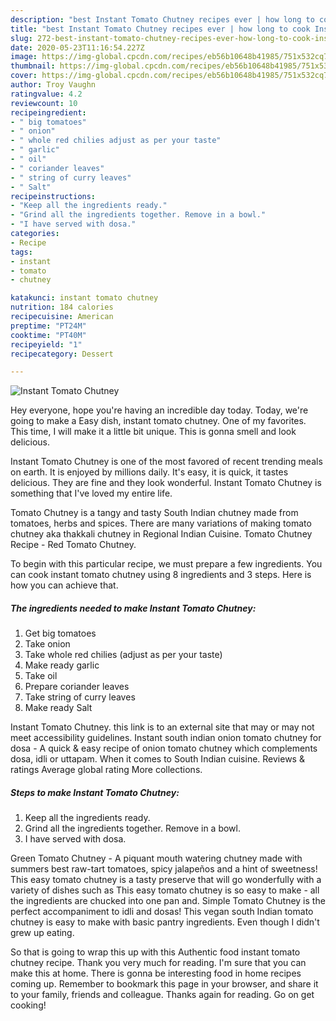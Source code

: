 ```yaml
---
description: "best Instant Tomato Chutney recipes ever | how long to cook Instant Tomato Chutney"
title: "best Instant Tomato Chutney recipes ever | how long to cook Instant Tomato Chutney"
slug: 272-best-instant-tomato-chutney-recipes-ever-how-long-to-cook-instant-tomato-chutney
date: 2020-05-23T11:16:54.227Z
image: https://img-global.cpcdn.com/recipes/eb56b10648b41985/751x532cq70/instant-tomato-chutney-recipe-main-photo.jpg
thumbnail: https://img-global.cpcdn.com/recipes/eb56b10648b41985/751x532cq70/instant-tomato-chutney-recipe-main-photo.jpg
cover: https://img-global.cpcdn.com/recipes/eb56b10648b41985/751x532cq70/instant-tomato-chutney-recipe-main-photo.jpg
author: Troy Vaughn
ratingvalue: 4.2
reviewcount: 10
recipeingredient:
- " big tomatoes"
- " onion"
- " whole red chilies adjust as per your taste"
- " garlic"
- " oil"
- " coriander leaves"
- " string of curry leaves"
- " Salt"
recipeinstructions:
- "Keep all the ingredients ready."
- "Grind all the ingredients together. Remove in a bowl."
- "I have served with dosa."
categories:
- Recipe
tags:
- instant
- tomato
- chutney

katakunci: instant tomato chutney 
nutrition: 184 calories
recipecuisine: American
preptime: "PT24M"
cooktime: "PT40M"
recipeyield: "1"
recipecategory: Dessert

---
```



![Instant Tomato Chutney](https://img-global.cpcdn.com/recipes/eb56b10648b41985/751x532cq70/instant-tomato-chutney-recipe-main-photo.jpg)

Hey everyone, hope you're having an incredible day today. Today, we're going to make a Easy dish, instant tomato chutney. One of my favorites. This time, I will make it a little bit unique. This is gonna smell and look delicious.

Instant Tomato Chutney is one of the most favored of recent trending meals on earth. It is enjoyed by millions daily. It's easy, it is quick, it tastes delicious. They are fine and they look wonderful. Instant Tomato Chutney is something that I've loved my entire life.

Tomato Chutney is a tangy and tasty South Indian chutney made from tomatoes, herbs and spices. There are many variations of making tomato chutney aka thakkali chutney in Regional Indian Cuisine. Tomato Chutney Recipe - Red Tomato Chutney.


To begin with this particular recipe, we must prepare a few ingredients. You can cook instant tomato chutney using 8 ingredients and 3 steps. Here is how you can achieve that.

<!--inarticleads1-->

##### The ingredients needed to make Instant Tomato Chutney:

1. Get  big tomatoes
1. Take  onion
1. Take  whole red chilies (adjust as per your taste)
1. Make ready  garlic
1. Take  oil
1. Prepare  coriander leaves
1. Take  string of curry leaves
1. Make ready  Salt


Instant Tomato Chutney. this link is to an external site that may or may not meet accessibility guidelines. Instant south indian onion tomato chutney for dosa - A quick &amp; easy recipe of onion tomato chutney which complements dosa, idli or uttapam. When it comes to South Indian cuisine. Reviews &amp; ratings Average global rating More collections. 

<!--inarticleads2-->

##### Steps to make Instant Tomato Chutney:

1. Keep all the ingredients ready.
1. Grind all the ingredients together. Remove in a bowl.
1. I have served with dosa.


Green Tomato Chutney - A piquant mouth watering chutney made with summers best raw-tart tomatoes, spicy jalapeños and a hint of sweetness! This easy tomato chutney is a tasty preserve that will go wonderfully with a variety of dishes such as This easy tomato chutney is so easy to make - all the ingredients are chucked into one pan and. Simple Tomato Chutney is the perfect accompaniment to idli and dosas! This vegan south Indian tomato chutney is easy to make with basic pantry ingredients. Even though I didn&#39;t grew up eating. 

So that is going to wrap this up with this Authentic food instant tomato chutney recipe. Thank you very much for reading. I'm sure that you can make this at home. There is gonna be interesting food in home recipes coming up. Remember to bookmark this page in your browser, and share it to your family, friends and colleague. Thanks again for reading. Go on get cooking!
